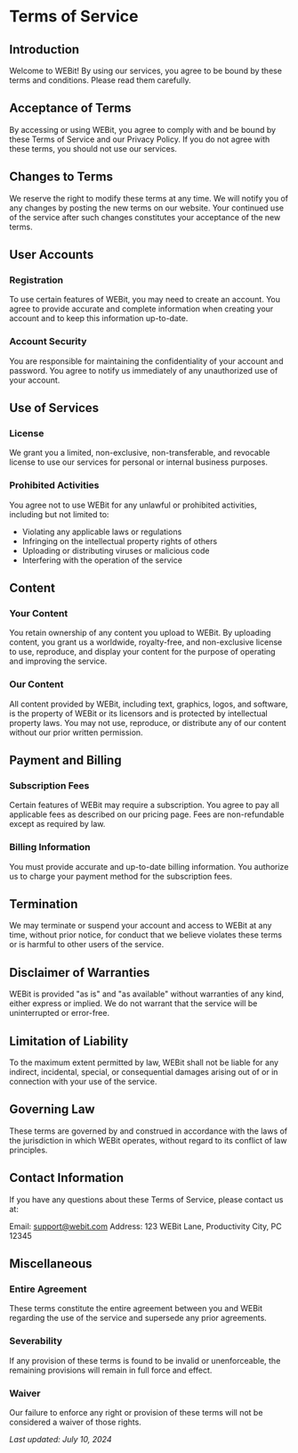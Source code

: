 # Terms of Service

## Introduction

Welcome to WEBit! By using our services, you agree to be bound by these terms and conditions. Please read them carefully.

## Acceptance of Terms

By accessing or using WEBit, you agree to comply with and be bound by these Terms of Service and our Privacy Policy. If you do not agree with these terms, you should not use our services.

## Changes to Terms

We reserve the right to modify these terms at any time. We will notify you of any changes by posting the new terms on our website. Your continued use of the service after such changes constitutes your acceptance of the new terms.

## User Accounts

### Registration

To use certain features of WEBit, you may need to create an account. You agree to provide accurate and complete information when creating your account and to keep this information up-to-date.

### Account Security

You are responsible for maintaining the confidentiality of your account and password. You agree to notify us immediately of any unauthorized use of your account.

## Use of Services

### License

We grant you a limited, non-exclusive, non-transferable, and revocable license to use our services for personal or internal business purposes.

### Prohibited Activities

You agree not to use WEBit for any unlawful or prohibited activities, including but not limited to:

- Violating any applicable laws or regulations
- Infringing on the intellectual property rights of others
- Uploading or distributing viruses or malicious code
- Interfering with the operation of the service

## Content

### Your Content

You retain ownership of any content you upload to WEBit. By uploading content, you grant us a worldwide, royalty-free, and non-exclusive license to use, reproduce, and display your content for the purpose of operating and improving the service.

### Our Content

All content provided by WEBit, including text, graphics, logos, and software, is the property of WEBit or its licensors and is protected by intellectual property laws. You may not use, reproduce, or distribute any of our content without our prior written permission.

## Payment and Billing

### Subscription Fees

Certain features of WEBit may require a subscription. You agree to pay all applicable fees as described on our pricing page. Fees are non-refundable except as required by law.

### Billing Information

You must provide accurate and up-to-date billing information. You authorize us to charge your payment method for the subscription fees.

## Termination

We may terminate or suspend your account and access to WEBit at any time, without prior notice, for conduct that we believe violates these terms or is harmful to other users of the service.

## Disclaimer of Warranties

WEBit is provided "as is" and "as available" without warranties of any kind, either express or implied. We do not warrant that the service will be uninterrupted or error-free.

## Limitation of Liability

To the maximum extent permitted by law, WEBit shall not be liable for any indirect, incidental, special, or consequential damages arising out of or in connection with your use of the service.

## Governing Law

These terms are governed by and construed in accordance with the laws of the jurisdiction in which WEBit operates, without regard to its conflict of law principles.

## Contact Information

If you have any questions about these Terms of Service, please contact us at:

Email: support@webit.com
Address: 123 WEBit Lane, Productivity City, PC 12345

## Miscellaneous

### Entire Agreement

These terms constitute the entire agreement between you and WEBit regarding the use of the service and supersede any prior agreements.

### Severability

If any provision of these terms is found to be invalid or unenforceable, the remaining provisions will remain in full force and effect.

### Waiver

Our failure to enforce any right or provision of these terms will not be considered a waiver of those rights.

_Last updated: July 10, 2024_

